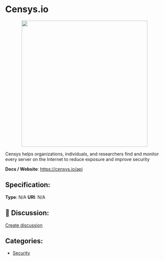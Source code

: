 # Censys.io
<p align="center">
    <img width="400" src="https://raw.githubusercontent.com/apis-list/apis-list/apis/censys-io/logo_256x256.png" />
</p>

Censys helps organizations, individuals, and researchers find and monitor every server on the Internet to reduce exposure and improve security

**Docs / Website**: https://censys.io/api

## Specification:
**Type**:  N/A 
**URI**:  N/A 

## 💬 Discussion:
[Create discussion](link)

## Categories:
- [Security](https://github.com/apis-list/apis-list#security)





